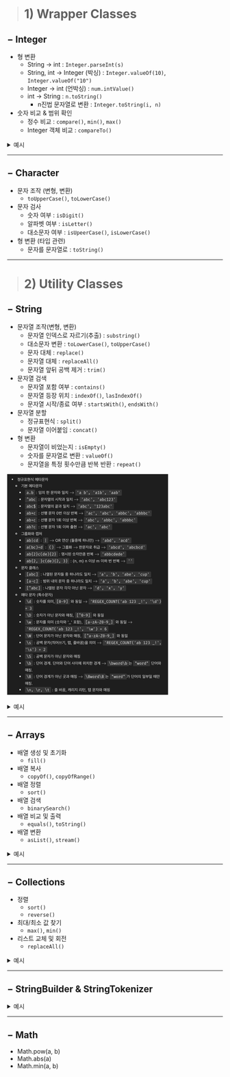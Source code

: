 > # 1) Wrapper Classes



## $-$ Integer
- 형 변환
  - String $\to$ int : `Integer.parseInt(s)`    
  - String, int $\to$ Integer (박싱) : `Integer.valueOf(10)`, `Integer.valueOf("10")` 
  - Integer $\to$ int (언박싱) : `num.intValue()`
  - int $\to$ String : `n.toString()` 
    - n진법 문자열로 변환 : `Integer.toString(i, n)`
- 숫자 비교 & 범위 확인
    - 정수 비교 : `compare()`, `min()`, `max()`
    - Integer 객체 비교 : `compareTo()`


<details>
<summary>예시</summary>
<div markdown="1">

```java
/**
 * toBinaryString
 * 
 * @param i 정수
 * @return 2진수 String
 */
String toBinaryString(int i){}
// - System.out.println(Integer.toBinaryString(255)); 
// - 결과 : "11111111"

/**
 * compare
 * 
 * @param x @param y : 두 정수 x, y
 * @return x < y 이면 -1, x == y 이면 0, x > y 이면 1
 */
int compare(int x, int y){}
// - int n = Intetger.compare(1, 2);
// - 결과 : -1
```
</div>
</details>

---

## $-$ Character
- 문자 조작 (변형, 변환)
  - `toUpperCase()`, `toLowerCase()`
- 문자 검사
  - 숫자 여부 : `isDigit()`
  - 알파벳 여부 : `isLetter()`
  - 대소문자 여부 : `isUpeerCase()`, `isLowerCase()`
- 형 변환 (타입 관련)
  - 문자를 문자열로 : `toString()`

---

> # 2) Utility Classes


## $-$ String
- 문자열 조작(변형, 변환)
  - 문자열 인덱스로 자르기(추출) : `substring()`
  - 대소문자 변환 : `toLowerCase()`, `toUpperCase()`
  - 문자 대체  : `replace()`
  - 문자열 대체 : `replaceAll()`
  - 문자열 앞뒤 공백 제거 : `trim()`
- 문자열 검색
  - 문자열 포함 여부 : `contains()`
  - 문자열 등장 위치 : `indexOf()`, `lasIndexOf()`
  - 문자열 시작/종료 여부 : `startsWith()`, `endsWith()`
- 문자열 분할
  - 정규표현식 : `split()`
  - 문자열 이어붙임 : `concat()`
- 형 변환
  - 문자열이 비었는지 : `isEmpty()`
  - 숫자를 문자열로 변환 : `valueOf()`
  - 문자열을 특정 횟수만큼 반복 반환 : `repeat()`

![img.png](img.png)
  
<details>
<summary>예시</summary>
<div markdown="1">

```java
/**
 * substring
 * 
 * @param beginIndex 시작 인덱스
 * @param endIndex (생략 가능) 끝 인덱스 
 * @return begin ~ end 위치의 문자열 리턴
 *         endIndex 생략 시 beginIndex 이후 위치의 문자열 리턴
 */
public String substring(int beginIndex, int endIndex);


/**
 * toLowerCase
 * 
 * @return String을 소문자 String으로 리턴
 */
public String toLowerCase() {}

/**
 * toUpperCase
 * 
 * @return String을 대문자 String으로 리턴
 */
public String toUpperCase() {}

/**
 * contains 
 * 
 * @param s 문자 시퀀스 (String, StringBuilder 등)
 * @return 주어진 문자 시퀀스가 포함되어 있으면 true, 그렇지 않으면 false
 */
public boolean contains(CharSequence s) {}

/**
 * replace
 *
 * @param oldChar 기존에 변경할 문자
 * @param newChar 새로 대체할 문자
 * @return 문자열 내에서 특정 문자(oldChar)를 새로운 문자(newChar)로 변경
 */
public String replace(char oldChar, char newChar) {}

/**
 * replaceAll
 * 
 * @param regex 변경할 패턴을 나타내는 정규 표현식
 * @param replacement 대체할 문자열
 * @return 정규 표현식(regex)에 해당하는 문자열을 새로운 문자열(replacement)로 변경
 */
public String replaceAll(String regex, String replacement) {}


/**
 * split 
 *
 * @param regex 분할 기준이 되는 정규 표현식
 * @param limit (생략 가능) 최대 분할 개수 (결과 배열의 길이가 최대 limit 개)
 * @return 정규 표현식(regex)을 기준으로 문자열을 최대 limit 개수만큼 분할 후 분할된 문자열 배열
 */
public String[] split(String regex, int limit) {}

/**
 * indexOf
 *
 * @param str 검색할 문자열
 * @param fromIndex (생략 가능) 검색을 시작할 인덱스
 * @return 문자열에서 특정 문자열(str)의 첫 등장 위치(인덱스)를 반환, 없으면 -1 
 */
public int indexOf(String str, int fromIndex) {}


/**
 * lastIndexOf
 *
 * @param str 검색할 문자열
 * @param fromIndex (생략 가능) 검색을 시작할 인덱스 (이 인덱스부터 왼쪽 방향으로 검색)
 * @return 문자열에서 특정 문자열(str)의 마지막 등장 위치(인덱스)를 반환, 없으면 -1
 */
public int lastIndexOf(String str, int fromIndex) {}

/**
 * startsWith
 *
 * @param prefix 확인할 접두사
 * @return 문자열이 지정된 접두사(prefix)로 시작하면 true, 그렇지 않으면 false
 */
public boolean startsWith(String prefix) {}

/**
 * endsWith
 *
 * @param suffix 확인할 접미사
 * @return 문자열이 지정된 접미사(suffix)로 끝나면 true, 그렇지 않으면 false
 */
public boolean endsWith(String suffix) {}

/**
 * valueOf
 *
 * @param i 변환할 정수
 * @return 주어진 정수 값을 문자열로 변환
 */
public static String valueOf(int i) {}





```
</div>
</details>


---
## $-$ Arrays

- 배열 생성 및 초기화
    - `fill()`
- 배열 복사
    - `copyOf()`, `copyOfRange()`
- 배열 정렬
    - `sort()`
- 배열 검색
    - `binarySearch()`
- 배열 비교 및 출력
    - `equals()`, `toString()`
- 배열 변환
    - `asList()`, `stream()`

<details>
<summary>예시</summary>
<div markdown="1">

```java
/**
 * 배열의 모든 요소를 특정 값으로 채웁니다.
 *
 * @param <T> 배열 요소의 타입
 * @param a 채울 배열
 * @param val 설정할 값
 */
public static <T> void fill(T[] a, T val) {}
// 예: Arrays.fill(arr, 5); → 모든 요소가 5로 채워짐

/**
 * 지정된 범위의 배열 요소를 특정 값으로 채웁니다.
 *
 * @param a 대상 배열
 * @param fromIndex 시작 인덱스 (포함)
 * @param toIndex 끝 인덱스 (제외)
 * @param val 설정할 값
 */
public static void fill(int[] a, int fromIndex, int toIndex, int val) {}
// 예: Arrays.fill(arr, 2, 5, 3); → arr[2] ~ arr[4]을 3으로 채움

/**
 * 기존 배열을 복사하여 새로운 배열을 생성합니다.
 *
 * @param original 원본 배열
 * @param newLength 새로운 배열의 길이
 * @return 복사된 배열
 */
public static int[] copyOf(int[] original, int newLength) {}
// 예: int[] copy = Arrays.copyOf(arr, 5); → 길이가 5인 배열 반환

/**
 * 배열의 특정 범위를 복사하여 새로운 배열을 생성합니다.
 *
 * @param original 원본 배열
 * @param from 시작 인덱스 (포함)
 * @param to 끝 인덱스 (제외)
 * @return 복사된 배열
 */
public static int[] copyOfRange(int[] original, int from, int to) {}
// 예: int[] subArray = Arrays.copyOfRange(arr, 2, 5); → arr[2] ~ arr[4] 복사

/**
 * 배열을 오름차순으로 정렬합니다.
 *
 * @param a 정렬할 배열
 */
public static void sort(int[] a) {}
// 예: Arrays.sort(arr); → 오름차순 정렬

/**
 * 배열의 특정 범위만 정렬합니다.
 *
 * @param a 정렬할 배열
 * @param fromIndex 시작 인덱스 (포함)
 * @param toIndex 끝 인덱스 (제외)
 */
public static void sort(int[] a, int fromIndex, int toIndex) {}
// 예: Arrays.sort(arr, 1, 5); → arr[1] ~ arr[4]만 정렬

/**
 * 사용자 지정 Comparator를 사용하여 배열을 정렬합니다.
 *
 * @param a 정렬할 배열
 * @param c Comparator 객체
 */
public static <T> void sort(T[] a, Comparator<? super T> c) {}
// 예: Arrays.sort(arr, Comparator.reverseOrder()); → 내림차순 정렬

/**
 * 배열에서 특정 값을 이진 검색(Binary Search)하여 인덱스를 반환합니다.
 * 배열이 정렬되어 있어야 합니다.
 *
 * @param a 검색할 배열 (오름차순 정렬 필수)
 * @param key 찾을 값
 * @return key의 위치 (없으면 음수)
 */
public static int binarySearch(int[] a, int key) {}
// 예: int index = Arrays.binarySearch(arr, 5); → key 값이 있는 위치 반환

/**
 * 배열에서 특정 범위 내에서 값을 검색합니다.
 *
 * @param a 검색할 배열 (오름차순 정렬 필수)
 * @param fromIndex 시작 인덱스 (포함)
 * @param toIndex 끝 인덱스 (제외)
 * @param key 찾을 값
 * @return key의 위치 (없으면 음수)
 */
public static int binarySearch(int[] a, int fromIndex, int toIndex, int key) {}

/**
 * 두 배열이 동일한지 비교합니다.
 *
 * @param a 첫 번째 배열
 * @param b 두 번째 배열
 * @return 두 배열이 같으면 true, 다르면 false
 */
public static boolean equals(int[] a, int[] b) {}
// 예: Arrays.equals(arr1, arr2); → 배열 비교 결과 반환

/**
 * 배열을 보기 좋은 문자열로 변환합니다.
 *
 * @param a 변환할 배열
 * @return 문자열 표현
 */
public static String toString(int[] a) {}
// 예: Arrays.toString(arr); → "[1, 2, 3]" 형태의 문자열 출력

/**
 * 가변인자(Varargs)를 이용하여 리스트를 배열로 변환합니다.
 *
 * @param <T> 배열 요소 타입
 * @param a 리스트 변환할 배열
 * @return 변환된 List 객체 (고정 크기)
 */
public static <T> List<T> asList(T... a) {}
// 예: List<Integer> list = Arrays.asList(1, 2, 3);
```
</div>
</details>

---

## $-$ Collections
- 정렬
  - `sort()`
  - `reverse()`
- 최대/최소 값 찾기
  - `max()`, `min()`
- 리스트 교체 및 회전
  - `replaceAll()`

<details>
<summary>예시</summary>
<div markdown="1">


```java
/**
 * 리스트를 오름차순 정렬 (Comparable<T> 기준)
 */
void sort(List<T> list) {}
// Collections.sort(list);

/**
 * 리스트를 내림차순 정렬
 */
void sort(List<T> list, Comparator<? super T> c) {}

/**
 * 리스트 요소 순서를 뒤집음
 */
void reverse(List<T> list) {}
// Collections.reverse(list);

/**
 * 컬렉션에서 최댓값 반환 (Comparable<T> 기준)
 */
T max(Collection<T> coll) {}
// System.out.println(Collections.max(list));

/**
 * 컬렉션에서 최솟값 반환
 */
T min(Collection<T> coll) {}

/**
 * 리스트 내 특정 요소를 새로운 요소로 일괄 변경
 */
boolean replaceAll(List<T> list, T oldVal, T newVal) {}
// Collections.replaceAll(list, "A", "X");
```

</div>
</details>

---


## $-$ StringBuilder & StringTokenizer

<details>
<summary>예시</summary>
<div markdown="1">

```java
StringBuilder sb = new StringBuilder();
// String 넣어서 초기화 가능
StringBuilder t = new StringBuilder(s.substring(l, r + 1));

public StringBuilder delete(int start, int end); // start ~ end 까지 삭제
public StringBuilder insert(int offset, String str); // offset 위치에 str 에 전달된 문자열 추가
public StringBuilder replcae(int start, int end, String str); // start ~ end 내용을 str 로 대체
public StringBuilder reverse(); // 문자열 뒤집기


// 디폴트로 delim 에 " \t\n\r\f" 가 들어가있음 
// StringTokenizer 는 빈 문자열 ("") 무시
StringTokenizer st = new StringTokenzier(String str, String delim);
while(st.hasMoreTokens()) {}
st.nextToken(); 
```

</div>
</details>

---


## $-$ Math 
- Math.pow(a, b)
- Math.abs(a)
- Math.min(a, b)